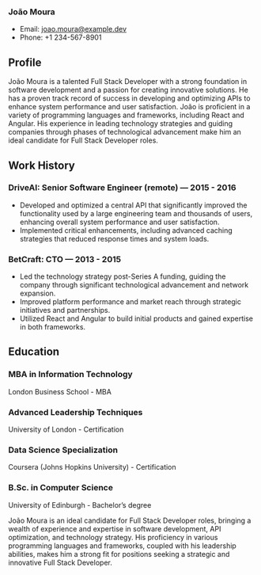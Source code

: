 ### João Moura
- Email: joao.moura@example.dev
- Phone: +1 234-567-8901

## Profile
João Moura is a talented Full Stack Developer with a strong foundation in software development and a passion for creating innovative solutions. He has a proven track record of success in developing and optimizing APIs to enhance system performance and user satisfaction. João is proficient in a variety of programming languages and frameworks, including React and Angular. His experience in leading technology strategies and guiding companies through phases of technological advancement make him an ideal candidate for Full Stack Developer roles.

## Work History
### DriveAI: Senior Software Engineer (remote) — 2015 - 2016
- Developed and optimized a central API that significantly improved the functionality used by a large engineering team and thousands of users, enhancing overall system performance and user satisfaction.
- Implemented critical enhancements, including advanced caching strategies that reduced response times and system loads.

### BetCraft: CTO — 2013 - 2015
- Led the technology strategy post-Series A funding, guiding the company through significant technological advancement and network expansion.
- Improved platform performance and market reach through strategic initiatives and partnerships.
- Utilized React and Angular to build initial products and gained expertise in both frameworks.

## Education

### MBA in Information Technology
London Business School - MBA

### Advanced Leadership Techniques
University of London - Certification

### Data Science Specialization
Coursera (Johns Hopkins University) - Certification

### B.Sc. in Computer Science
University of Edinburgh - Bachelor’s degree

João Moura is an ideal candidate for Full Stack Developer roles, bringing a wealth of experience and expertise in software development, API optimization, and technology strategy. His proficiency in various programming languages and frameworks, coupled with his leadership abilities, makes him a strong fit for positions seeking a strategic and innovative Full Stack Developer.